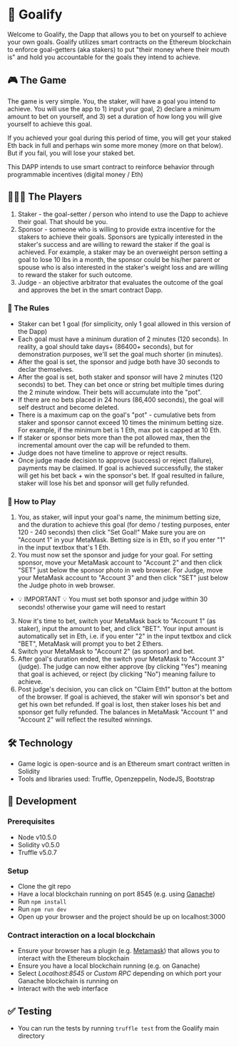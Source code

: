 # 🚀 Goalify 

 Welcome to Goalify, the Dapp that allows you to bet on yourself to achieve your own goals. Goalify utilizes smart contracts on the Ethereum blockchain to enforce goal-getters (aka stakers) to put "their money where their mouth is" and hold you accountable for the goals they intend to achieve. 
 
 ## 🎮 The Game

The game is very simple. You, the staker, will have a goal you intend to achieve. You will use the app to 1) input your goal, 2) declare a minimum amount to bet on yourself, and 3) set a duration of how long you will give yourself to achieve this goal. 

If you achieved your goal during this period of time, you will get your staked Eth back in full and perhaps win some more money (more on that below). But if you fail, you will lose your staked bet. 

This DAPP intends to use smart contract to reinforce behavior through programmable incentives (digital money / Eth)

## 👩🏻‍💻 The Players

1. Staker - the goal-setter / person who intend to use the Dapp to achieve their goal. That should be you.
2. Sponsor - someone who is willing to provide extra incentive for the stakers to achieve their goals. Sponsors are typically interested in the staker's success and are willing to reward the staker if the goal is achieved. For example, a staker may be an overweight person setting a goal to lose 10 lbs in a month, the sponsor could be his/her parent or spouse who is also interested in the staker's weight loss and are willing to reward the staker for such outcome.
3. Judge - an objective arbitrator that evaluates the outcome of the goal and approves the bet in the smart contract Dapp.

### 📜 The Rules

- Staker can bet 1 goal (for simplicity, only 1 goal allowed in this version of the Dapp)
- Each goal must have a mininum duration of 2 minutes (120 seconds). In reality, a goal should take days+ (86400+ seconds), but for demonstration purposes, we'll set the goal much shorter (in minutes).
- After the goal is set, the sponsor and judge both have 30 seconds to declar themselves. 
- After the goal is set, both staker and sponsor will have 2 minutes (120 seconds) to bet. They can bet once or string bet multiple times during the 2 minute window. Their bets will accumulate into the "pot".
- If there are no bets placed in 24 hours (86,400 seconds), the goal will self destruct and become deleted.
- There is a maximum cap on the goal's "pot" - cumulative bets from staker and sponsor cannot exceed 10 times the minimum betting size. For example, if the minimum bet is 1 Eth, max pot is capped at 10 Eth.
- If staker or sponsor bets more than the pot allowed max, then the incremental amount over the cap will be refunded to them.
- Judge does not have timeline to approve or reject results.
- Once judge made decision to approve (success) or reject (failure), payments may be claimed. If goal is achieved successfully, the staker will get his bet back + win the sponsor's bet. If goal resulted in failure, staker will lose his bet and sponsor will get fully refunded.

### 📖 How to Play

1. You, as staker, will input your goal's name, the minimum betting size, and the duration to achieve this goal (for demo / testing purposes, enter 120 - 240 seconds) then click "Set Goal!" Make sure you are on "Account 1" in your MetaMask. Betting size is in Eth, so if you enter "1" in the input textbox that's 1 Eth.
2. You must now set the sponsor and judge for your goal. For setting sponsor, move your MetaMask account to "Account 2" and then click "SET" just below the sponsor photo in web browser. For Judge, move your MetaMask account to "Account 3" and then click "SET" just below the Judge photo in web browser.
- 💡 IMPORTANT 💡 You must set both sponsor and judge within 30 seconds! otherwise your game will need to restart
3. Now it's time to bet, switch your MetaMask back to "Account 1" (as staker), input the amount to bet, and click "BET". Your input amount is automatically set in Eth, i.e. if you enter "2" in the input textbox and click "BET", MetaMask will prompt you to bet 2 Ethers.
4. Switch your MetaMask to "Account 2" (as sponsor) and bet. 
5. After goal's duration ended, the switch your MetaMask to "Account 3" (judge). The judge can now either approve (by clicking "Yes") meaning that goal is achieved, or reject (by clicking "No") meaning failure to achieve.
6. Post judge's decision, you can click on "Claim Eth1" button at the bottom of the browser. If goal is achieved, the staker will win sponsor's bet and get his own bet refunded. If goal is lost, then staker loses his bet and sponsor get fully refunded. The balances in MetaMask "Account 1" and "Account 2" will reflect the resulted winnings.

## 🛠 Technology
- Game logic is open-source and is an Ethereum smart contract written in Solidity
- Tools and libraries used: Truffle, Openzeppelin, NodeJS, Bootstrap

## 🚀‍ Development

### Prerequisites
- Node v10.5.0
- Solidity v0.5.0
- Truffle v5.0.7

### Setup
- Clone the git repo  
- Have a local blockchain running on port 8545 (e.g. using [Ganache](https://www.trufflesuite.com/ganache))
- Run `npm install`
- Run `npm run dev`
- Open up your browser and the project should be up on localhost:3000

### Contract interaction on a local blockchain
- Ensure your browser has a plugin (e.g. [Metamask](https://metamask.io/)) that allows you to interact with the Ethereum blockchain
- Ensure you have a local blockchain running (e.g. on Ganache)
- Select *Localhost:8545* or *Custom RPC* depending on which port your Ganache blockchain is running on
- Interact with the web interface

## ✅ Testing
- You can run the tests by running `truffle test` from the Goalify main directory